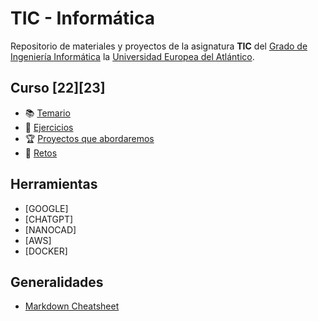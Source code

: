 # TIC - Informática
Repositorio de materiales y proyectos de la asignatura **TIC** del [Grado de Ingeniería Informática](https://www.uneatlantico.es/escuela-politecnica-superior/estudios-grado-oficial-en-ingenieria-informatica) la [Universidad Europea del Atlántico](https://www.uneatlantico.es). 

## Curso [22][23]
* 📚 [Temario](temario/readme.md)
* 🧠 [Ejercicios](ejercicios/readme.md)
* 🏆 [Proyectos que abordaremos](docs/proyectos.md)
* 🏅 [Retos](retos/readme.md)

## Herramientas
* [GOOGLE]
* [CHATGPT]
* [NANOCAD]
* [AWS]
* [DOCKER]

## Generalidades
* [Markdown Cheatsheet](https://github.com/adam-p/markdown-here/wiki/Markdown-Cheatsheet)
